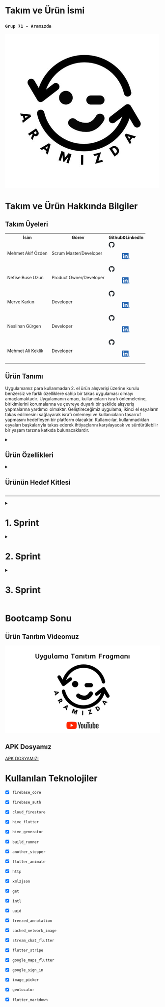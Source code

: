<html>
  <body>

  # **Takım ve Ürün İsmi**

  ### **`Grup 71 - Aramızda`** 
  <img src="Bootcamp2024-ProjectManagement/main/aramizda.png" />

  # Takım ve Ürün Hakkında Bilgiler

  ## Takım Üyeleri
  <table>
    <tr>
      <th>İsim</th>
      <th>Görev</th>
      <th>Github&LinkedIn</th>
    </tr>
    <tr>
      <td>Mehmet Akif Özden</td>
      <td>Scrum Master/Developer</td>
      <td>
        <a href="https://github.com/akifozden" target="_blank"><img src="Bootcamp2024-ProjectManagement/main/github.png" width="20" height="20"/></a><p align="center">
        <a href="https://www.linkedin.com/in/%C3%B6zdenmehmetakif/" target="_blank" ><img src="Bootcamp2024-ProjectManagement/main/In.png" width="25" height="20" /></a><p align="center">
      </td>
    </tr>
    <tr>
      <td>Nefise Buse Uzun</td>
      <td>Product Owner/Developer</td>
       <td>
        <a href="https://github.com/NefiseBuse" target="_blank"><img src="Bootcamp2024-ProjectManagement/main/github.png" width="20" height="20"/></a><p align="center">
        <a href="https://www.linkedin.com/in/nefise-buse-uzun-80917a288/" target="_blank" ><img src="Bootcamp2024-ProjectManagement/main/In.png" width="25" height="20" /></a><p align="center">
       </td>
    </tr>
    <tr>
      <td>Merve Karkın</td>
      <td>Developer</td>
       <td>
        <a href="https://github.com/mexrve" target="_blank"><img src="Bootcamp2024-ProjectManagement/main/github.png" width="20" height="20"/></a><p align="center">
        <a href="https://www.linkedin.com/in/merve-karkin/" target="_blank" ><img src="Bootcamp2024-ProjectManagement/main/In.png" width="25" height="20" /></a><p align="center">
       </td>
    </tr>
    <tr>
      <td>Neslihan Gürgen</td>
      <td>Developer</td>
       <td>
        <a href="https://github.com/grgnes" target="_blank"><img src="Bootcamp2024-ProjectManagement/main/github.png" width="20" height="20"/></a><p align="center">
        <a href="https://www.linkedin.com/in/neslihan-g%C3%BCrgen/" target="_blank" ><img src="Bootcamp2024-ProjectManagement/main/In.png" width="25" height="20" /></a><p align="center">
       </td>
    </tr>
    <tr>
      <td>Mehmet Ali Keklik</td>
      <td>Developer</td>
       <td>
        <a href="https://github.com/Dumran" target="_blank"><img src="Bootcamp2024-ProjectManagement/main/github.png" width="20" height="20"/></a><p align="center">
        <a href="https://www.linkedin.com/in/mehmet-ali-keklik/" target="_blank" ><img src="Bootcamp2024-ProjectManagement/main/In.png" width="25" height="20" /></a><p align="center">
       </td>
    </tr>
  </tr>
  </table>





  ## Ürün Tanımı
  Uygulamamız para kullanmadan 2. el ürün alışverişi üzerine kurulu benzersiz ve farklı özelliklere sahip bir takas uygulaması olmayı amaçlamaktadır. Uygulamanın amacı, kullanıcıların israfı önlemelerine, birikimlerini korumalarına ve çevreye duyarlı bir şekilde alışveriş yapmalarına yardımcı olmaktır. Geliştireceğimiz uygulama, ikinci el eşyaların takas edilmesini sağlayarak israfı önlemeyi ve kullanıcıların tasarruf yapmasını hedefleyen bir platform olacaktır. Kullanıcılar, kullanmadıkları eşyaları başkalarıyla takas ederek ihtiyaçlarını karşılayacak ve sürdürülebilir bir yaşam tarzına katkıda bulunacaklardır.


  <details>
    <summary><h2>Ürün Özellikleri</h2></summary>

  <h2>Beceri/Yetenek Takası:</h2>
    <p>Kullanıcıların birbirleriyle hizmet veya becerilerini takas etmelerine olanak tanıyan bir özellik.</p>

  <h2>İhtiyaç Duyulan Ürün Eşleştirme:</h2>
    <p>Kullanıcıların ihtiyaç duydukları ürünleri belirtmelerine ve uygulamaya hangi ürünlerin ihtiyaç duyulduğunu bildirmelerine olanak tanıyan bir AI destekli sistem.</p>

  <h2>Ödül ve Sadakat Sistemi:</h2>
    <p>Sanal Para Birimi: Kullanıcıların uygulama içi para birimi kazanabilecekleri ve bu parayı diğer ürünler için indirim almak veya uygulama içi hizmetler satın almak için kullanabilecekleri bir sistem. Her takas işlemi, kullanıcıya puan kazandırır. Ayrıca rozetler ve kullanıyı seviyeleri sistemiyle kullanıcılar, belirli hedeflere ulaştıkça rozetler ve seviyeler kazanır.</p>

  <h2>Sosyal Medya Etkileşimi</h2>
    <p>Kullanıcılar, takas ettikleri ürünleri sosyal medya platformlarında paylaşabilir. Böyle hem uygulamayı kullanmayan çevrelerini uygulama kullanmaya teşvik edebilir hem de ürünlerinin takasa açık olduğunu kendi çevresiyle paylaşmış olur.</p>

  <h2>Bağış Sistemi:</h2>
    <p> Kullanıcıların kullanmadıkları ürünleri ihtiyaç sahiplerine bağışlamalarına olanak sağlar.</p>

  <h2>Arama, Kategori ve Filtreleme:</h2>
    <p>Kullanıcıların aradıkları ürünleri kategoriye, konuma, anahtar kelimeye ve diğer kriterlere göre filtrelemelerini sağlar.</p>

  <h2>Kullanıcı Profili ve Doğrulama:</h2>
    <p>Kullanıcıların ilgi alanlarını ve takas tercihlerini paylaşabilecekleri profiller oluşturmaları sağlanır. Ayrıca telefon numarası, e-posta ve sosyal medya hesapları ile kullanıcı doğrulaması sağlanarak güvenliğe katkı sağlanmış olur.</p>

  <h2>Takas Teklifleri ve İletişim:</h2>
    <p>Kullanıcıların potansiyel alıcılar ve satıcılar ile uygulama üzerinden iletişim kurmaları sağlanır. Kullanıcıların ilgilendikleri ürünler için kendi ürünlerini teklif edebilmesi sağlanır ve anlık mesajlaşma ile takas şartlarının konuşulması ve anlaşılması hedeflenir.</p>

  <h2>Favoriler ve Kaydedilenler:</h2>
    <p>Kullanıcıların beğendikleri ve değerlendirmek istedikleri ürünleri daha sonra takas yaparak değerlendirmek için kaydedebildikleri bir liste imkanı sağlar.</p>

  <h2>Güvenlik ve Değerlendirme Sistemi:</h2>
    <p>Takas gerçekleştikten sonra kullanıcıların birbirlerini değerlendirmesi sağlanır. Bu şekilde kullanıcı profilleri ve takas işlemi puanlanmış olur. Sonraki takaslarda diğer kullanıcıların dikkate alabileceği bir ön kriter sağlanmış olur.</p>

  <h2>Ürün Ekleme:</h2>
    <p>Kullanıcıların fotoğraf ve açıklama ekleyerek takas etmek istedikleri ürünleri kolayca listelemeleri sağlanır.</p>

  <h2>Akıllı Öneriler ve Yapay Zeka:</h2>
    <p>Kullanıcıların geçmiş arama ve takas davranışlarına göre kişiselleştirilmiş ürün önerileri sağlanır.</p>

  </details>

  <details>
    <summary><h2>Ürünün Hedef Kitlesi</h2></summary>

  * <h2>Ana Hedef Kitle:<h2>
1. Çevreye Duyarlı Kişiler: Sürdürülebilir bir yaşam tarzı benimseyen ve atık oluşumunu azaltmak isteyen kişiler. Bu kitle, uygulama aracılığıyla daha az ürün satın alarak ve daha fazla ürün takas ederek çevresel ayak izlerini küçültmeyi amaçlar.
2. Maddi Tasarruf Etmek İsteyenler: Bütçelerini kontrol altında tutmak ve para tasarrufu yapmak isteyen kişiler. Bu kitle, uygulamada kullanmadıkları ürünleri takas ederek satın almak yerine yeni ürünler edinmeyi amaçlar.
3. Benzersiz Ürün Arayanlar: Seri üretim ürünlerden sıkılan ve özgün ve vintage ürünler arayan kişiler. Bu kitle, uygulamada nadir ve özel ürünler keşfederek tarzlarını yansıtmayı amaçlar.
4. Yeni İnsanlarla Tanışmak İsteyenler: Sosyalleşmek ve yeni insanlarla tanışmak isteyen kişiler. Bu kitle, uygulamada ortak ilgi alanlarına sahip kişilerle bağlantı kurarak yeni bağlantılar kurmayı amaçlar.
  * <h2>Alt Hedef Kitleler:<h2>
1. Öğrenciler: Bütçeleri kısıtlı olan ve yeni ürünlere ihtiyaç duyan öğrenciler.
2. Ev Hanımları: Kullanmadıkları ev eşyalarını ve kıyafetlerini satmak veya takas etmek
isteyen ev hanımları.
3. Koleksiyoncular: Nadir ve özel ürünler arayan koleksiyoncular.
4. El Sanatları ve El Yapımı Ürün Üreticileri: Ürünlerini satmak veya takas etmek isteyen el
sanatları ve el yapımı ürün üreticileri.
5. Yerel İşletmeler: Kullanılmayan stoklarını satmak veya takas etmek isteyen yerel
işletmeler.

* <h4>Hedef Kitlenin Demografik Özellikleri:<h4>

  * Yaş: 18-55 yaş arası
  * Cinsiyet: Erkek ve kadın
  * Gelir: Düşük, orta ve yüksek gelirli
  * Eğitim: Lise, üniversite ve üzeri
  * Meslek: Öğrenci, ev hanımı, serbest meslek sahibi, memur, işçi vb.
  * Yaşam Tarzı: Çevreye duyarlı, tasarruflu, özgün, sosyal

* <h4>Hedef Kitlenin Psikolojik Özellikleri:<h4>
  
  * Çevre Bilinci: Çevreyi korumaya ve sürdürülebilir bir yaşam tarzı benimsemeye önem veren kişiler.
  * Tasarruflu Düşünce: Paralarını bilinçli bir şekilde harcamak ve israftan kaçınmak isteyen kişiler.
  * Sosyalleşme İhtiyacı: Yeni insanlarla tanışmak ve sosyalleşmek isteyen kişiler.
    
  </details>

  --- 


  <details>
    <summary><h1>1. Sprint</h1></summary>


  <details>
    <summary><h3>Sprint 1 - Uygulama Tasarım Görüntüleri</h3></summary>

    (Tasarım ve Frontend ekibi tasarım çalışmalarına aktif olarak devam ettiği için final tasarımı değil güncel tasarımı temsil eder.)
  
  <table style="width: 100%;">
    <tr>
      <td colspan="4" style="text-align: center;"><h2>Figma Tasarımları</h2></td>
    </tr>
    
    <tr>
      <td style="width: 25%;"><img src="Bootcamp2024-ProjectManagement/1stSprint/figmaScreenConcept.png" style="max-width: 100%; height: auto;"></td>
    </tr>
    
    <tr>
      <td colspan="4" style="text-align: center;"><h2>Sign ve Login Ekranları</h2></td>
    </tr>
    <tr>
      <td style="width: 25%;"><img src="Bootcamp2024-ProjectManagement/1stSprint/signLoginScreens.png" style="max-width: 100%; height: auto;"></td>
    </tr>
  </table>
  </details>   


  <details>
    <summary><h3>Sprint 1 - Sprint Tahtası Güncelleme Ekran Görüntüleri</h3></summary>
    <img src="Bootcamp2024-ProjectManagement/1stSprint/miro1.png" style="max-width: 100%; height: auto;">
    <img src="Bootcamp2024-ProjectManagement/1stSprint/miro2.png" style="max-width: 100%; height: auto;">
    <img src="Bootcamp2024-ProjectManagement/1stSprint/miro3.png" style="max-width: 100%; height: auto;">
    <img src="Bootcamp2024-ProjectManagement/1stSprint/miro4.png" style="max-width: 100%; height: auto;">
  </details>



  - **Sprint Notları**:

      * Proje yönetimini kolaylaştırmak için `Miro` aracı oy birliğiyle seçildi.

      * Ön tasarım çalışmaları ve örnek sayfalar için Frontend-UI/UX ekibi `Figma` aracı seçildi.
    
      * Kullanıcıların sisteme mail ve gmail kullanarak giriş yapmasına karar verildi.

   

  - **Sprint içinde tamamlanması beklenen toplam puan**: 80 puan
  - **Puan Tamamlama Mantığı**: (75 puan tamamlandı)` İlk sprint 80 puan hedefine sahiptir.
  - **Daily Scrum**:
<img src="Bootcamp2024-ProjectManagement/1stSprint/dailyScrum1.png" style="max-width: 100%; height: auto;">
<img src="Bootcamp2024-ProjectManagement/1stSprint/dailyScrum2.png" style="max-width: 100%; height: auto;">
<img src="Bootcamp2024-ProjectManagement/1stSprint/dailyScrum3.png" style="max-width: 100%; height: auto;">
<img src="Bootcamp2024-ProjectManagement/1stSprint/dailyScrum4.png" style="max-width: 100%; height: auto;">
<img src="Bootcamp2024-ProjectManagement/1stSprint/dailyScrum5.png" style="max-width: 100%; height: auto;">

 - **Product Backlog URL:**  [Grup 71 Backlog](https://miro.com/welcomeonboard/NEJTWnRMSnVEdGN5c1h2eVRIZ2dXdWZZMTBYNmhqY0lZUWIydjlTeWJJSWlMNGNSOHlqVUtjY1gxalNmZFU3QXwzNDU4NzY0NTk0MDY4MjQ5MTA2fDI=?share_link_id=797245637649)

   - **Sprint Review:**
    - Frontend ve Backend bölümü olarak ekibimiz iki ana bölüme ayrıldı. Mehmet Ali ve Neslihan Backend bölümünü, Buse, Akif ve Merve ise frontend bölümünü tercih etti.

    - Uygulama ismi ve sloganı konusunda hala uygun bir fikir bulamadık. Uygulamayı güzel özetleyen ve akılda kalıcı bir isim için bu sprint hemen tamamlamak istemedik.

    - Renk paleti konusunda başlarda net değildik. Tüm ekip ilk belirlediğimiz renkler ile devam edip bu konuyu uygulama şekillendikçe değiştirmeye ve daha kullanıcı dostu renkler konusunuda arayışta olmaya devam etme konusunda anlaştı.

    - Tatil süreci ve ekip üylerini etkileyen sınavlar vb. gibi diğer etkenlerden dolayı 1. sprint sürecinin önemli bir kısmı çalışma ve toplantı yapmamıza rağmen ekip arasındaki uyum kısa sürede sağladı ve çalışmaya güzel bir tempoda başladık.

    - Sonuç olarak bu sprint sürecinin genel ilerleyiş hızı ve etkisinden ekip üyelerimizin tamamı memnun.

  - **Sprint Review Katılımcıları:** `Mehmet Akif Özden`, `Neslihan Gürgen`, `Nefise Buse Uzun`, `Mehmet Ali Keklik`, `Merve Karkın`
  
  
  - **Sprint Retrospective:**

    - Daily Scrum toplantılarının Whatsapp üzerinden devam etmesine karar verilmiştir.

    - Uygulamanın geliştirme sürecine 2. Sprint ile beraber başlanmasına karar verilmiştir.

    - Uygulama isminin, sloganının ve logosunun 2. Sprint döneminde geliştirilmesine karar verilmiştir.

    - Uygulamaya eklenebilecek yeni ve ek özelliklerin geliştirme sürecinde dikkate alınmasına karar verilmiştir.

    - Uygulama dilinin ilk aşamada sadece Türkçe olmasına karar verilmiştir.
   
    - Facebook ile giriş seçeneğinin ve butonunun kaldırılmasına karar verilmiştir.
   
    - Backend ekibinin Firebase ile geliştirmeye başlamasına karar verilmiştir.
   
    - Uygulamanın mesajlaşma özelliğinin 2. sprint döneminde geliştirilmeye başlanmasına karar verilmiştir.
   
    - Ayarlar sayfasının geliştirilmesini ve düzenlenmesi için son sprint dönemine karar verilmiştir.
  

  <details>
    <summary><h3>Additional Files</h3></summary>
    <ul>
      <li><strong>Uygulama ve Projenin Taslak Whitepaper Çalışması:</strong> <a href="./Bootcamp2024-ProjectManagement/1stSprint/takasUygulamasiWhitepaperTaslakCalismasi.pdf">See file</a></li>


  </details>

  </details>
  


  <details>
    <summary><h1>2. Sprint</h1></summary>


  <details>
    <summary><h3>Sprint 2 - Uygulama Tasarım Görüntüleri</h3></summary>
  
  <img src="Bootcamp2024-ProjectManagement/2ndSprint/1.png" style="max-width: 100%; height: auto;">
  <img src="Bootcamp2024-ProjectManagement/2ndSprint/2.png" style="max-width: 100%; height: auto;">
  <img src="Bootcamp2024-ProjectManagement/2ndSprint/3.png" style="max-width: 100%; height: auto;">
  <img src="Bootcamp2024-ProjectManagement/2ndSprint/4.png" style="max-width: 100%; height: auto;">  
  </details>   


  <details>
    <summary><h3>Sprint 2 - Sprint Tahtası Güncelleme Ekran Görüntüleri</h3></summary>
    <img src="Bootcamp2024-ProjectManagement/2ndSprint/miro1.png" style="max-width: 100%; height: auto;">
    <img src="Bootcamp2024-ProjectManagement/2ndSprint/miro2.png" style="max-width: 100%; height: auto;">
  </details>



  - **Sprint Notları**:

      * Yapay zeka kullanım alanları ve yöntemleri kesinleştirildi.

      * Keşfet ve karşılıklı değerlendirme bölümünde yapay zeka kullanımı için araştırma ve deneme yapılmasına karar verildi.
    
      * Eşleşme ve eşleme algoritması için tasarım ve planlama konusunda takım kararları alındı.
   
      * Ürün ve uygulama logosunun son haline karar verildi. Artık bu logonun kullanılması kararlaştırıldı.
   
      * Ürün ve uygulama sloganı fikir birliği ile onaylandı.
   
      * Uygulama ekranlarının son tasarım haline onay verildi.
   
      * Kullanılacak yapay zeka için karar alındı.
    

  - **Sprint içinde tamamlanması beklenen toplam puan**: 110 puan
  - **Puan Tamamlama Mantığı**: (110 puan tamamlandı)` İkinci sprint 110 puan hedefine sahiptir.
  - **Daily Scrum**:
<img src="Bootcamp2024-ProjectManagement/2ndSprint/dailyScrum1.png" style="max-width: 100%; height: auto;">
<img src="Bootcamp2024-ProjectManagement/2ndSprint/dailyScrum2.png" style="max-width: 100%; height: auto;">
<img src="Bootcamp2024-ProjectManagement/2ndSprint/dailyScrum3.png" style="max-width: 100%; height: auto;">
<img src="Bootcamp2024-ProjectManagement/2ndSprint/dailyScrum4.png" style="max-width: 100%; height: auto;">

 - **Product Backlog URL:**  [Grup 71 Backlog](https://miro.com/welcomeonboard/NEJTWnRMSnVEdGN5c1h2eVRIZ2dXdWZZMTBYNmhqY0lZUWIydjlTeWJJSWlMNGNSOHlqVUtjY1gxalNmZFU3QXwzNDU4NzY0NTk0MDY4MjQ5MTA2fDI=?share_link_id=797245637649)

 - **Sprint Review:**
    
    - Mehmet Ali ve Neslihan Backend bölümünü olarak AI ve kullanım alanları konusunda geliştirme yapmaya devam etme kararı aldılar. Buse, Akif ve Merve ise genel tasarım olarak bölümünü olarak ekran tasarımları ve ürün tanıtım videosu konusuna yoğunlaşma kararı aldı.

    - Uygulama ismi ve sloganı belirlendi. "Aramızda" ismi grup üyelerinin tamamı tarafından uygun görüldü ve kabul edildi.

    - Renk paleti konusunda bir karar henüz verilmedi. Tüm ekip genel iskelet tasarıma devam edip bu konuyu uygulama şekillendikçe ve sonuna yaklaştığımızda değerlendirmeye karar verdi.
      
    - Ekip üyelerinin yaşadığı teknik ve özel hayattaki bazı aksiliklerden dolayı bu sprint istenilen performansı gösteremedik. Bu konuda tüm ekip üyeleri verimsiz bir sprint geçirdiğimiz konusunda hemfikir olduğunu belirtti.
      
    - Sonuç olarak bu sprint sürecinin genel ilerleyiş hızı ve etkisinden ekip üyelerimizin tamamı memnun değil.

  - **Sprint Review Katılımcıları:** `Mehmet Akif Özden`, `Neslihan Gürgen`, `Nefise Buse Uzun`, `Mehmet Ali Keklik`, `Merve Karkın`
  
  
  - **Sprint Retrospective:**

    - Daily Scrum toplantılarının Whatsapp üzerinden devam etmesine karar verilmiştir. Gerektiğinde online toplantılar yapılması kararlaştırılmıştır.

    - Uygulamanın geliştirme sürecine 3. Sprint ile beraber hız verilmesi gerektiği konusunda tüm ekip fikir birliği içerisinde karar vermiştir.

    - Uygulama isminin, sloganının ve logosunun 2. Sprint döneminde belirlenmiştir ve bu şekilde kullanılmaya başlanmasına karar verilmiştir.

    - Uygulamaya eklenebilecek yeni ve ek özelliklerin geliştirme sürecinde dikkate alınmasına karar verilmiştir.

    - Uygulamada AI destekli chatbot kullanımı gereksiz görülüp bu özelliğin kaldırılmasına karar verilmiştir.
   
    - Premium üyelik seçeneceğinin mevcut planma sürecinde önceliği kaldırılmış ve sonra yeninden değerlendirilmek üzere ertelenmiştir.
   
    - Backend ekibinin beraber AI özellikleri konusunda deneme sürecini başlatmasına karar verilmiştir.
   
    - Uygulamanın mesajlaşma özelliğinin 3. sprint döneminde geliştirilmeye başlanmasına ve ertelenmesine karar verilmiştir.
   
    - Ayarlar sayfasının geliştirilmesini ve düzenlenmesi için son sprint dönemine karar verilmiştir.
  

  </details>

  
<details>
    <summary><h1>3. Sprint</h1></summary>


  <details>
    <summary><h3>Sprint 3 - Uygulama Tasarım Görüntüleri</h3></summary>
  
  <img src="Bootcamp2024-ProjectManagement/3rdSprint/1.png" style="max-width: 100%; height: auto;">
  <img src="Bootcamp2024-ProjectManagement/3rdSprint/2.png" style="max-width: 100%; height: auto;">
  <img src="Bootcamp2024-ProjectManagement/3rdSprint/3.png" style="max-width: 100%; height: auto;">
  <img src="Bootcamp2024-ProjectManagement/3rdSprint/4.png" style="max-width: 100%; height: auto;">  
  </details>   


  <details>
    <summary><h3>Sprint 3 - Sprint Tahtası Güncelleme Ekran Görüntüleri</h3></summary>
    <img src="Bootcamp2024-ProjectManagement/3rdSprint/miro1.png" style="max-width: 100%; height: auto;">
    <img src="Bootcamp2024-ProjectManagement/3rdSprint/miro2.png" style="max-width: 100%; height: auto;">
  </details>



  - **Sprint Notları**:

      * Uygulama ekranları son haline getirildi.

      * Kullanıcıların takas yapacakları diğer kullanıcıların güvenirlik seviyesini daha iyi anlayabilmesi için yıldız sisteminde önceki takasların ortalaması alınarak puanlama yapılan bir değerlendirme sistemine geçildi.
    
      * AI'ın uygulamaya eklenme sürecinde yaşanan sorunlardan ve kalan kısıtlı süreden dolayı uygulama çıkışının AI özellikleri olmadan yapılmasına karar verildi.
   
      * Ürün önerisi ve keşfet için algoritma iyileştirilmeleri yapıldı.
   
      * Ürün ve uygulama tanıtım videosu hazırlandı.
   
      * Uygulama APK format biçimine sokuldu. Ve gerçek cihazlarda test süreçleri başladı.
   
      * Performans iyileştirilmeleri yapıldı.
    

  - **Sprint içinde tamamlanması beklenen toplam puan**: 100 puan
  - **Puan Tamamlama Mantığı**: (100 puan tamamlandı)` İkinci sprint 100 puan hedefine sahiptir.
  - **Daily Scrum**:
<img src="Bootcamp2024-ProjectManagement/3rdSprint/dailyScrum1.png" style="max-width: 100%; height: auto;">
<img src="Bootcamp2024-ProjectManagement/3rdSprint/dailyScrum2.png" style="max-width: 100%; height: auto;">
<img src="Bootcamp2024-ProjectManagement/3rdSprint/dailyScrum3.png" style="max-width: 100%; height: auto;">
<img src="Bootcamp2024-ProjectManagement/3rdSprint/dailyScrum4.png" style="max-width: 100%; height: auto;">
<img src="Bootcamp2024-ProjectManagement/3rdSprint/dailyScrum5.png" style="max-width: 100%; height: auto;">

 - **Product Backlog URL:**  [Grup 71 Backlog](https://miro.com/welcomeonboard/NEJTWnRMSnVEdGN5c1h2eVRIZ2dXdWZZMTBYNmhqY0lZUWIydjlTeWJJSWlMNGNSOHlqVUtjY1gxalNmZFU3QXwzNDU4NzY0NTk0MDY4MjQ5MTA2fDI=?share_link_id=797245637649)

 - **Sprint Review:**
    
    - Uygulama geliştirme sürecinde yaşanan bazı aksilikler tüm grup üyelerinin özverili ve artan çalışması ile aşıldı.

    - AI ve AI destekli özelliklerin uygulamaya sonradan eklenmesine karar verildi. Bu kararın ana sebepleri uygulamaya eklerken karşılaşılan sorunlar ve elimizde kalan kısıtlı zamandan dolayı uygulama üzerinde sorunlar ve kararsızlıklar oluşuracağına karar verildi.

    - Uygulama ekranlarında son düzenlemeler yapıldı. Bu düzenlemeler UI/UX açısından kullanıcılar için daha anlaşılır olması ve uygulamanın sade bir görüşünüş kazanması hedeflenerek yapıldı
            
    - Sonuç olarak bu sprint sürecinin genel ilerleyiş hızı ve etkisinden ekip üyelerimizin tamamı memnun değil. Ama sprint sonunda uygulamamızı bitirmiş olmak ekip üyelerinin en büyük motivasyon kaynağı oldu. Sonrasında uygulama üzerinde geliştirilmeler yapılması ve yayına alınması konusunda fikir birliği oluşturuldu.

  - **Sprint Review Katılımcıları:** `Mehmet Akif Özden`, `Neslihan Gürgen`, `Nefise Buse Uzun`, `Mehmet Ali Keklik`, `Merve Karkın`
  
  
  - **Sprint Retrospective:**

    - Bootcamp'in başında belirlenen ve önceki sprintlerde bahsedilen (AI özellikleri dışındaki) tüm özellikler eklendi ve proje başarıyla tamamlandı.

    - Ekip olarak sonuçlar açıklanana kadar tatil ve dinlenme sürecine geçtik.


  </details>  

# Bootcamp Sonu
  ## Ürün Tanıtım Videomuz
  [![Ürün Tanıtım Videosu](Bootcamp2024-ProjectManagement/main/aramizdaYoutube.png)](https://www.youtube.com)

  ## APK Dosyamız
  [APK DOSYAMIZ!](https://www.youtube.com)


  # **Kullanılan Teknolojiler**
  - [x] `firebase_core`
  - [x] `firebase_auth`
  - [x] `cloud_firestore`
  - [x] `hive_flutter`
  - [x] `hive_generator`
  - [x] `build_runner`
  - [x] `another_stepper`
  - [x] `flutter_animate`

  - [x] `http`
  - [x] `xml2json`

  - [x] `get`
  - [x] `intl`
  - [x] `uuid`
  - [x] `freezed_annotation`
  - [x] `cached_network_image`
  - [x] `stream_chat_flutter`
  - [x] `flutter_stripe`
  - [x] `google_maps_flutter`
  - [x] `google_sign_in`
  - [x] `image_picker`
  - [x] `geolocator`
  - [x] `flutter_markdown`

  </body>
  </html>  
